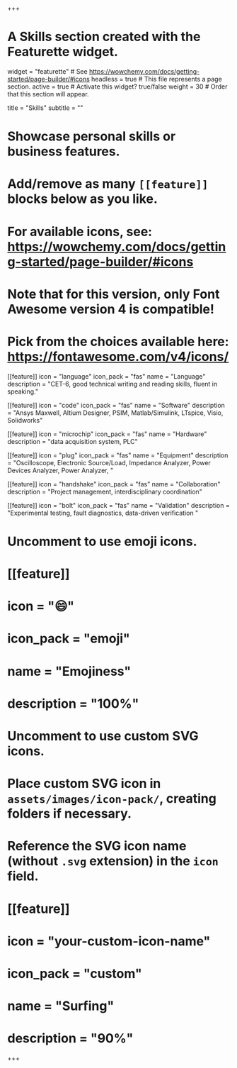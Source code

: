 +++
# A Skills section created with the Featurette widget.
widget = "featurette"  # See https://wowchemy.com/docs/getting-started/page-builder/#icons
headless = true  # This file represents a page section.
active = true  # Activate this widget? true/false
weight = 30  # Order that this section will appear.

title = "Skills"
subtitle = ""

# Showcase personal skills or business features.
# 
# Add/remove as many `[[feature]]` blocks below as you like.
# 
# For available icons, see: https://wowchemy.com/docs/getting-started/page-builder/#icons
# Note that for this version, only Font Awesome version 4 is compatible!
# Pick from the choices available here: https://fontawesome.com/v4/icons/

[[feature]]
  icon = "language"
  icon_pack = "fas"
  name = "Language"
  description = "CET-6, good technical writing and reading skills, fluent in speaking."
  
[[feature]]
  icon = "code"
  icon_pack = "fas"
  name = "Software"
  description = "Ansys Maxwell, Altium Designer, PSIM, Matlab/Simulink, LTspice, Visio, Solidworks"  

[[feature]]
  icon = "microchip"
  icon_pack = "fas"
  name = "Hardware"
  description = "data acquisition system, PLC"  

[[feature]]
  icon = "plug"
  icon_pack = "fas"
  name = "Equipment"
  description = "Oscilloscope, Electronic Source/Load, Impedance Analyzer, Power Devices Analyzer, Power Analyzer, "

[[feature]]
  icon = "handshake"
  icon_pack = "fas"
  name = "Collaboration"
  description = "Project management, interdisciplinary coordination"  

[[feature]]
  icon = "bolt"
  icon_pack = "fas"
  name = "Validation"
  description = "Experimental testing, fault diagnostics, data-driven verification "  

# Uncomment to use emoji icons.
# [[feature]]
#  icon = ":smile:"
#  icon_pack = "emoji"
#  name = "Emojiness"
#  description = "100%"  

# Uncomment to use custom SVG icons.
# Place custom SVG icon in `assets/images/icon-pack/`, creating folders if necessary.
# Reference the SVG icon name (without `.svg` extension) in the `icon` field.
# [[feature]]
#  icon = "your-custom-icon-name"
#  icon_pack = "custom"
#  name = "Surfing"
#  description = "90%"

+++
